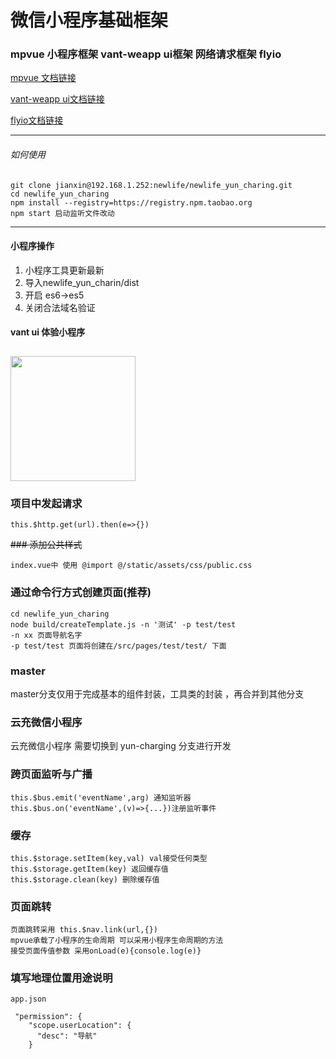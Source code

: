 # 微信小程序基础框架

### mpvue 小程序框架 vant-weapp ui框架 网络请求框架 flyio

 [mpvue 文档链接](http://mpvue.com)

 [vant-weapp ui文档链接](https://youzan.github.io/vant-weapp/#/intro)

 [flyio文档链接](https://github.com/wendux/fly)

-----

###### 如何使用
######



```
git clone jianxin@192.168.1.252:newlife/newlife_yun_charing.git
cd newlife_yun_charing
npm install --registry=https://registry.npm.taobao.org
npm start 启动监听文件改动

```


-----


#### 小程序操作
1. 小程序工具更新最新
2. 导入newlife_yun_charin/dist
3. 开启 es6->es5
4. 关闭合法域名验证

#### vant ui 体验小程序
<img src="https://img.yzcdn.cn/vant-weapp/qrcode-201808101114.jpg" width="200" height="200" style="margin-top: 10px;" >

### 项目中发起请求

```
this.$http.get(url).then(e=>{})
```

~~### 添加公共样式~~
```
index.vue中 使用 @import @/static/assets/css/public.css
```


### 通过命令行方式创建页面(推荐)
```
cd newlife_yun_charing
node build/createTemplate.js -n '测试' -p test/test
-n xx 页面导航名字
-p test/test 页面将创建在/src/pages/test/test/ 下面
```

### master
master分支仅用于完成基本的组件封装，工具类的封装 ，再合并到其他分支

### 云充微信小程序
云充微信小程序 需要切换到 yun-charging 分支进行开发

### 跨页面监听与广播
```
this.$bus.emit('eventName',arg) 通知监听器
this.$bus.on('eventName',(v)=>{...})注册监听事件
```

### 缓存
```
this.$storage.setItem(key,val) val接受任何类型
this.$storage.getItem(key) 返回缓存值
this.$storage.clean(key) 删除缓存值
```

### 页面跳转
```
页面跳转采用 this.$nav.link(url,{})
mpvue承载了小程序的生命周期 可以采用小程序生命周期的方法
接受页面传值参数 采用onLoad(e){console.log(e)}
```


### 填写地理位置用途说明
```
app.json

 "permission": {
    "scope.userLocation": {
      "desc": "导航"
    }
```